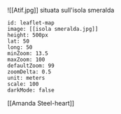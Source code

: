 ![[Atif.jpg]]
situata sull'isola smeralda 
```leaflet
id: leaflet-map
image: [[isola smeralda.jpg]]
height: 500px
lat: 50
long: 50
minZoom: 13.5
maxZoom: 100
defaultZoom: 99
zoomDelta: 0.5
unit: meters
scale: 100
darkMode: false

```

[[Amanda Steel-heart]]